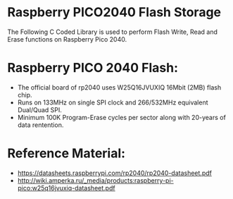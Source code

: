 # Raspberry PICO2040 Flash Storage
The Following C Coded Library is used to perform Flash Write, Read and Erase functions on Raspberry Pico 2040.

# Raspberry PICO 2040 Flash:
* The official board of rp2040 uses W25Q16JVUXIQ 16Mbit (2MB) flash chip.
* Runs on 133MHz on single SPI clock and 266/532MHz equivalent Dual/Quad SPI.
* Minimum 100K Program-Erase cycles per sector along with 20-years of data rentention.


# Reference Material:
* https://datasheets.raspberrypi.com/rp2040/rp2040-datasheet.pdf
* http://wiki.amperka.ru/_media/products:raspberry-pi-pico:w25q16jvuxiq-datasheet.pdf
